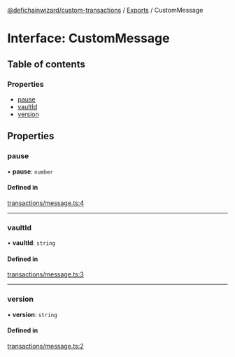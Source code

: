 [@defichainwizard/custom-transactions](../README.md) / [Exports](../modules.md) / CustomMessage

# Interface: CustomMessage

## Table of contents

### Properties

- [pause](CustomMessage.md#pause)
- [vaultId](CustomMessage.md#vaultid)
- [version](CustomMessage.md#version)

## Properties

### pause

• **pause**: `number`

#### Defined in

[transactions/message.ts:4](https://github.com/DeFiChain-Wizard/custom-transcation-library/blob/da40217/src/transactions/message.ts#L4)

___

### vaultId

• **vaultId**: `string`

#### Defined in

[transactions/message.ts:3](https://github.com/DeFiChain-Wizard/custom-transcation-library/blob/da40217/src/transactions/message.ts#L3)

___

### version

• **version**: `string`

#### Defined in

[transactions/message.ts:2](https://github.com/DeFiChain-Wizard/custom-transcation-library/blob/da40217/src/transactions/message.ts#L2)
